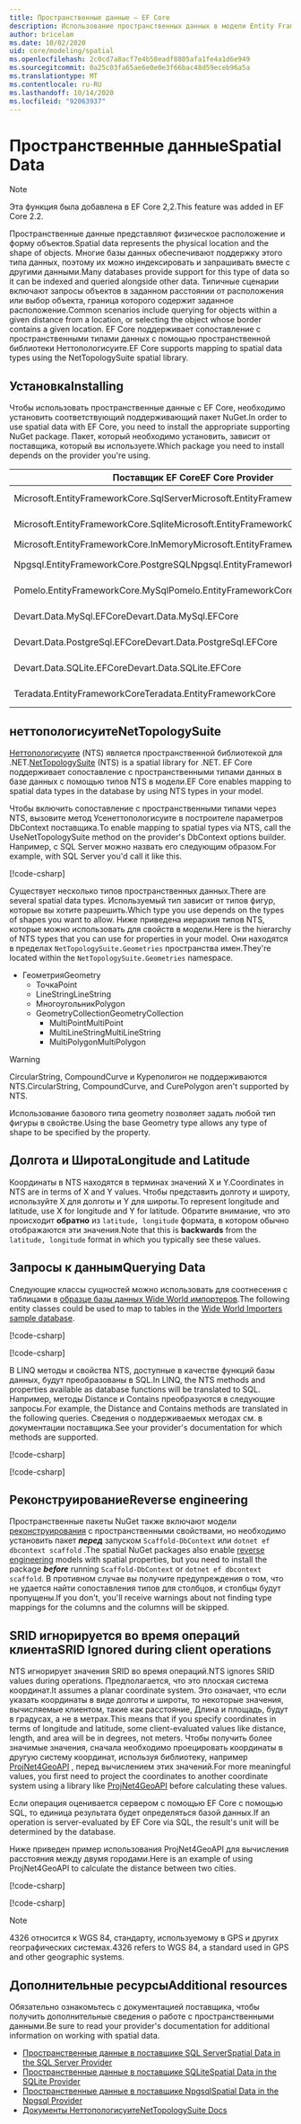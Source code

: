 ```yaml
---
title: Пространственные данные — EF Core
description: Использование пространственных данных в модели Entity Framework Core
author: bricelam
ms.date: 10/02/2020
uid: core/modeling/spatial
ms.openlocfilehash: 2c0cd7a8acf7e4b58eadf8805afa1fe4a1d6e949
ms.sourcegitcommit: 0a25c03fa65ae6e0e0e3f66bac48d59eceb96a5a
ms.translationtype: MT
ms.contentlocale: ru-RU
ms.lasthandoff: 10/14/2020
ms.locfileid: "92063937"
---
```

# <a name="spatial-data"></a><span data-ttu-id="65d26-103">Пространственные данные</span><span class="sxs-lookup"><span data-stu-id="65d26-103">Spatial Data</span></span>

> [!NOTE]
> <span data-ttu-id="65d26-104">Эта функция была добавлена в EF Core 2,2.</span><span class="sxs-lookup"><span data-stu-id="65d26-104">This feature was added in EF Core 2.2.</span></span>

<span data-ttu-id="65d26-105">Пространственные данные представляют физическое расположение и форму объектов.</span><span class="sxs-lookup"><span data-stu-id="65d26-105">Spatial data represents the physical location and the shape of objects.</span></span> <span data-ttu-id="65d26-106">Многие базы данных обеспечивают поддержку этого типа данных, поэтому их можно индексировать и запрашивать вместе с другими данными.</span><span class="sxs-lookup"><span data-stu-id="65d26-106">Many databases provide support for this type of data so it can be indexed and queried alongside other data.</span></span> <span data-ttu-id="65d26-107">Типичные сценарии включают запросы объектов в заданном расстоянии от расположения или выбор объекта, граница которого содержит заданное расположение.</span><span class="sxs-lookup"><span data-stu-id="65d26-107">Common scenarios include querying for objects within a given distance from a location, or selecting the object whose border contains a given location.</span></span> <span data-ttu-id="65d26-108">EF Core поддерживает сопоставление с пространственными типами данных с помощью пространственной библиотеки Неттопологисуите.</span><span class="sxs-lookup"><span data-stu-id="65d26-108">EF Core supports mapping to spatial data types using the NetTopologySuite spatial library.</span></span>

## <a name="installing"></a><span data-ttu-id="65d26-109">Установка</span><span class="sxs-lookup"><span data-stu-id="65d26-109">Installing</span></span>

<span data-ttu-id="65d26-110">Чтобы использовать пространственные данные с EF Core, необходимо установить соответствующий поддерживающий пакет NuGet.</span><span class="sxs-lookup"><span data-stu-id="65d26-110">In order to use spatial data with EF Core, you need to install the appropriate supporting NuGet package.</span></span> <span data-ttu-id="65d26-111">Пакет, который необходимо установить, зависит от поставщика, который вы используете.</span><span class="sxs-lookup"><span data-stu-id="65d26-111">Which package you need to install depends on the provider you're using.</span></span>

<span data-ttu-id="65d26-112">Поставщик EF Core</span><span class="sxs-lookup"><span data-stu-id="65d26-112">EF Core Provider</span></span>                        | <span data-ttu-id="65d26-113">Пространственный пакет NuGet</span><span class="sxs-lookup"><span data-stu-id="65d26-113">Spatial NuGet Package</span></span>
--------------------------------------- | ---------------------
<span data-ttu-id="65d26-114">Microsoft.EntityFrameworkCore.SqlServer</span><span class="sxs-lookup"><span data-stu-id="65d26-114">Microsoft.EntityFrameworkCore.SqlServer</span></span> | [<span data-ttu-id="65d26-115">Microsoft. EntityFrameworkCore. SqlServer. Неттопологисуите</span><span class="sxs-lookup"><span data-stu-id="65d26-115">Microsoft.EntityFrameworkCore.SqlServer.NetTopologySuite</span></span>](https://www.nuget.org/packages/Microsoft.EntityFrameworkCore.SqlServer.NetTopologySuite)
<span data-ttu-id="65d26-116">Microsoft.EntityFrameworkCore.Sqlite</span><span class="sxs-lookup"><span data-stu-id="65d26-116">Microsoft.EntityFrameworkCore.Sqlite</span></span>    | [<span data-ttu-id="65d26-117">Microsoft. EntityFrameworkCore. SQLite. Неттопологисуите</span><span class="sxs-lookup"><span data-stu-id="65d26-117">Microsoft.EntityFrameworkCore.Sqlite.NetTopologySuite</span></span>](https://www.nuget.org/packages/Microsoft.EntityFrameworkCore.Sqlite.NetTopologySuite)
<span data-ttu-id="65d26-118">Microsoft.EntityFrameworkCore.InMemory</span><span class="sxs-lookup"><span data-stu-id="65d26-118">Microsoft.EntityFrameworkCore.InMemory</span></span>  | [<span data-ttu-id="65d26-119">неттопологисуите</span><span class="sxs-lookup"><span data-stu-id="65d26-119">NetTopologySuite</span></span>](https://www.nuget.org/packages/NetTopologySuite)
<span data-ttu-id="65d26-120">Npgsql.EntityFrameworkCore.PostgreSQL</span><span class="sxs-lookup"><span data-stu-id="65d26-120">Npgsql.EntityFrameworkCore.PostgreSQL</span></span>   | [<span data-ttu-id="65d26-121">Npgsql. EntityFrameworkCore. PostgreSQL. Неттопологисуите</span><span class="sxs-lookup"><span data-stu-id="65d26-121">Npgsql.EntityFrameworkCore.PostgreSQL.NetTopologySuite</span></span>](https://www.nuget.org/packages/Npgsql.EntityFrameworkCore.PostgreSQL.NetTopologySuite)
<span data-ttu-id="65d26-122">Pomelo.EntityFrameworkCore.MySql</span><span class="sxs-lookup"><span data-stu-id="65d26-122">Pomelo.EntityFrameworkCore.MySql</span></span>        | [<span data-ttu-id="65d26-123">Pomelo. EntityFrameworkCore. MySql. Неттопологисуите</span><span class="sxs-lookup"><span data-stu-id="65d26-123">Pomelo.EntityFrameworkCore.MySql.NetTopologySuite</span></span>](https://www.nuget.org/packages/Pomelo.EntityFrameworkCore.MySql.NetTopologySuite)
<span data-ttu-id="65d26-124">Devart.Data.MySql.EFCore</span><span class="sxs-lookup"><span data-stu-id="65d26-124">Devart.Data.MySql.EFCore</span></span>                | [<span data-ttu-id="65d26-125">Devart. Data. MySql. Ефкоре. Неттопологисуите</span><span class="sxs-lookup"><span data-stu-id="65d26-125">Devart.Data.MySql.EFCore.NetTopologySuite</span></span>](https://www.nuget.org/packages/Devart.Data.MySql.EFCore.NetTopologySuite)
<span data-ttu-id="65d26-126">Devart.Data.PostgreSql.EFCore</span><span class="sxs-lookup"><span data-stu-id="65d26-126">Devart.Data.PostgreSql.EFCore</span></span>           | [<span data-ttu-id="65d26-127">Devart. Data. PostgreSql. Ефкоре. Неттопологисуите</span><span class="sxs-lookup"><span data-stu-id="65d26-127">Devart.Data.PostgreSql.EFCore.NetTopologySuite</span></span>](https://www.nuget.org/packages/Devart.Data.PostgreSql.EFCore.NetTopologySuite)
<span data-ttu-id="65d26-128">Devart.Data.SQLite.EFCore</span><span class="sxs-lookup"><span data-stu-id="65d26-128">Devart.Data.SQLite.EFCore</span></span>               | [<span data-ttu-id="65d26-129">Devart. Data. SQLite. Ефкоре. Неттопологисуите</span><span class="sxs-lookup"><span data-stu-id="65d26-129">Devart.Data.SQLite.EFCore.NetTopologySuite</span></span>](https://www.nuget.org/packages/Devart.Data.SQLite.EFCore.NetTopologySuite)
<span data-ttu-id="65d26-130">Teradata.EntityFrameworkCore</span><span class="sxs-lookup"><span data-stu-id="65d26-130">Teradata.EntityFrameworkCore</span></span>            | [<span data-ttu-id="65d26-131">Teradata. EntityFrameworkCore. Неттопологисуите</span><span class="sxs-lookup"><span data-stu-id="65d26-131">Teradata.EntityFrameworkCore.NetTopologySuite</span></span>](https://www.nuget.org/packages/Teradata.EntityFrameworkCore.NetTopologySuite)

## <a name="nettopologysuite"></a><span data-ttu-id="65d26-132">неттопологисуите</span><span class="sxs-lookup"><span data-stu-id="65d26-132">NetTopologySuite</span></span>

<span data-ttu-id="65d26-133">[Неттопологисуите](https://nettopologysuite.github.io/NetTopologySuite/) (NTS) является пространственной библиотекой для .NET.</span><span class="sxs-lookup"><span data-stu-id="65d26-133">[NetTopologySuite](https://nettopologysuite.github.io/NetTopologySuite/) (NTS) is a spatial library for .NET.</span></span> <span data-ttu-id="65d26-134">EF Core поддерживает сопоставление с пространственными типами данных в базе данных с помощью типов NTS в модели.</span><span class="sxs-lookup"><span data-stu-id="65d26-134">EF Core enables mapping to spatial data types in the database by using NTS types in your model.</span></span>

<span data-ttu-id="65d26-135">Чтобы включить сопоставление с пространственными типами через NTS, вызовите метод Усенеттопологисуите в построителе параметров DbContext поставщика.</span><span class="sxs-lookup"><span data-stu-id="65d26-135">To enable mapping to spatial types via NTS, call the UseNetTopologySuite method on the provider's DbContext options builder.</span></span> <span data-ttu-id="65d26-136">Например, с SQL Server можно назвать его следующим образом.</span><span class="sxs-lookup"><span data-stu-id="65d26-136">For example, with SQL Server you'd call it like this.</span></span>

[!code-csharp[](../../../samples/core/Spatial/SqlServer/Models/WideWorldImportersContext.cs?name=snippet_UseNetTopologySuite)]

<span data-ttu-id="65d26-137">Существует несколько типов пространственных данных.</span><span class="sxs-lookup"><span data-stu-id="65d26-137">There are several spatial data types.</span></span> <span data-ttu-id="65d26-138">Используемый тип зависит от типов фигур, которые вы хотите разрешить.</span><span class="sxs-lookup"><span data-stu-id="65d26-138">Which type you use depends on the types of shapes you want to allow.</span></span> <span data-ttu-id="65d26-139">Ниже приведена иерархия типов NTS, которые можно использовать для свойств в модели.</span><span class="sxs-lookup"><span data-stu-id="65d26-139">Here is the hierarchy of NTS types that you can use for properties in your model.</span></span> <span data-ttu-id="65d26-140">Они находятся в пределах `NetTopologySuite.Geometries` пространства имен.</span><span class="sxs-lookup"><span data-stu-id="65d26-140">They're located within the `NetTopologySuite.Geometries` namespace.</span></span>

* <span data-ttu-id="65d26-141">Геометрия</span><span class="sxs-lookup"><span data-stu-id="65d26-141">Geometry</span></span>
  * <span data-ttu-id="65d26-142">Точка</span><span class="sxs-lookup"><span data-stu-id="65d26-142">Point</span></span>
  * <span data-ttu-id="65d26-143">LineString</span><span class="sxs-lookup"><span data-stu-id="65d26-143">LineString</span></span>
  * <span data-ttu-id="65d26-144">Многоугольник</span><span class="sxs-lookup"><span data-stu-id="65d26-144">Polygon</span></span>
  * <span data-ttu-id="65d26-145">GeometryCollection</span><span class="sxs-lookup"><span data-stu-id="65d26-145">GeometryCollection</span></span>
    * <span data-ttu-id="65d26-146">MultiPoint</span><span class="sxs-lookup"><span data-stu-id="65d26-146">MultiPoint</span></span>
    * <span data-ttu-id="65d26-147">MultiLineString</span><span class="sxs-lookup"><span data-stu-id="65d26-147">MultiLineString</span></span>
    * <span data-ttu-id="65d26-148">MultiPolygon</span><span class="sxs-lookup"><span data-stu-id="65d26-148">MultiPolygon</span></span>

> [!WARNING]
> <span data-ttu-id="65d26-149">CircularString, CompoundCurve и Куреполигон не поддерживаются NTS.</span><span class="sxs-lookup"><span data-stu-id="65d26-149">CircularString, CompoundCurve, and CurePolygon aren't supported by NTS.</span></span>

<span data-ttu-id="65d26-150">Использование базового типа geometry позволяет задать любой тип фигуры в свойстве.</span><span class="sxs-lookup"><span data-stu-id="65d26-150">Using the base Geometry type allows any type of shape to be specified by the property.</span></span>

## <a name="longitude-and-latitude"></a><span data-ttu-id="65d26-151">Долгота и Широта</span><span class="sxs-lookup"><span data-stu-id="65d26-151">Longitude and Latitude</span></span>

<span data-ttu-id="65d26-152">Координаты в NTS находятся в терминах значений X и Y.</span><span class="sxs-lookup"><span data-stu-id="65d26-152">Coordinates in NTS are in terms of X and Y values.</span></span> <span data-ttu-id="65d26-153">Чтобы представить долготу и широту, используйте X для долготы и Y для широты.</span><span class="sxs-lookup"><span data-stu-id="65d26-153">To represent longitude and latitude, use X for longitude and Y for latitude.</span></span> <span data-ttu-id="65d26-154">Обратите внимание, что это происходит **обратно** из `latitude, longitude` формата, в котором обычно отображаются эти значения.</span><span class="sxs-lookup"><span data-stu-id="65d26-154">Note that this is **backwards** from the `latitude, longitude` format in which you typically see these values.</span></span>

## <a name="querying-data"></a><span data-ttu-id="65d26-155">Запросы к данным</span><span class="sxs-lookup"><span data-stu-id="65d26-155">Querying Data</span></span>

<span data-ttu-id="65d26-156">Следующие классы сущностей можно использовать для соотнесения с таблицами в [образце базы данных Wide World импортеров](https://go.microsoft.com/fwlink/?LinkID=800630).</span><span class="sxs-lookup"><span data-stu-id="65d26-156">The following entity classes could be used to map to tables in the [Wide World Importers sample database](https://go.microsoft.com/fwlink/?LinkID=800630).</span></span>

[!code-csharp[](../../../samples/core/Spatial/SqlServer/Models/City.cs?name=snippet_City)]

[!code-csharp[](../../../samples/core/Spatial/SqlServer/Models/Country.cs?name=snippet_Country)]

<span data-ttu-id="65d26-157">В LINQ методы и свойства NTS, доступные в качестве функций базы данных, будут преобразованы в SQL.</span><span class="sxs-lookup"><span data-stu-id="65d26-157">In LINQ, the NTS methods and properties available as database functions will be translated to SQL.</span></span> <span data-ttu-id="65d26-158">Например, методы Distance и Contains преобразуются в следующие запросы.</span><span class="sxs-lookup"><span data-stu-id="65d26-158">For example, the Distance and Contains methods are translated in the following queries.</span></span> <span data-ttu-id="65d26-159">Сведения о поддерживаемых методах см. в документации поставщика.</span><span class="sxs-lookup"><span data-stu-id="65d26-159">See your provider's documentation for which methods are supported.</span></span>

[!code-csharp[](../../../samples/core/Spatial/SqlServer/Program.cs?name=snippet_Distance)]

[!code-csharp[](../../../samples/core/Spatial/SqlServer/Program.cs?name=snippet_Contains)]

## <a name="reverse-engineering"></a><span data-ttu-id="65d26-160">Реконструирование</span><span class="sxs-lookup"><span data-stu-id="65d26-160">Reverse engineering</span></span>

<span data-ttu-id="65d26-161">Пространственные пакеты NuGet также включают модели [реконструирования](xref:core/managing-schemas/scaffolding) с пространственными свойствами, но необходимо установить пакет ***перед*** запуском `Scaffold-DbContext` или `dotnet ef dbcontext scaffold` .</span><span class="sxs-lookup"><span data-stu-id="65d26-161">The spatial NuGet packages also enable [reverse engineering](xref:core/managing-schemas/scaffolding) models with spatial properties, but you need to install the package ***before*** running `Scaffold-DbContext` or `dotnet ef dbcontext scaffold`.</span></span> <span data-ttu-id="65d26-162">В противном случае вы получите предупреждения о том, что не удается найти сопоставления типов для столбцов, и столбцы будут пропущены.</span><span class="sxs-lookup"><span data-stu-id="65d26-162">If you don't, you'll receive warnings about not finding type mappings for the columns and the columns will be skipped.</span></span>

## <a name="srid-ignored-during-client-operations"></a><span data-ttu-id="65d26-163">SRID игнорируется во время операций клиента</span><span class="sxs-lookup"><span data-stu-id="65d26-163">SRID Ignored during client operations</span></span>

<span data-ttu-id="65d26-164">NTS игнорирует значения SRID во время операций.</span><span class="sxs-lookup"><span data-stu-id="65d26-164">NTS ignores SRID values during operations.</span></span> <span data-ttu-id="65d26-165">Предполагается, что это плоская система координат.</span><span class="sxs-lookup"><span data-stu-id="65d26-165">It assumes a planar coordinate system.</span></span> <span data-ttu-id="65d26-166">Это означает, что если указать координаты в виде долготы и широты, то некоторые значения, вычисляемые клиентом, такие как расстояние, Длина и площадь, будут в градусах, а не в метрах.</span><span class="sxs-lookup"><span data-stu-id="65d26-166">This means that if you specify coordinates in terms of longitude and latitude, some client-evaluated values like distance, length, and area will be in degrees, not meters.</span></span> <span data-ttu-id="65d26-167">Чтобы получить более значимые значения, сначала необходимо проецировать координаты в другую систему координат, используя библиотеку, например [ProjNet4GeoAPI](https://github.com/NetTopologySuite/ProjNet4GeoAPI) , перед вычислением этих значений.</span><span class="sxs-lookup"><span data-stu-id="65d26-167">For more meaningful values, you first need to project the coordinates to another coordinate system using a library like [ProjNet4GeoAPI](https://github.com/NetTopologySuite/ProjNet4GeoAPI) before calculating these values.</span></span>

<span data-ttu-id="65d26-168">Если операция оценивается сервером с помощью EF Core с помощью SQL, то единица результата будет определяться базой данных.</span><span class="sxs-lookup"><span data-stu-id="65d26-168">If an operation is server-evaluated by EF Core via SQL, the result's unit will be determined by the database.</span></span>

<span data-ttu-id="65d26-169">Ниже приведен пример использования ProjNet4GeoAPI для вычисления расстояния между двумя городами.</span><span class="sxs-lookup"><span data-stu-id="65d26-169">Here is an example of using ProjNet4GeoAPI to calculate the distance between two cities.</span></span>

[!code-csharp[](../../../samples/core/Spatial/Projections/GeometryExtensions.cs?name=snippet_GeometryExtensions)]

[!code-csharp[](../../../samples/core/Spatial/Projections/Program.cs?name=snippet_ProjectTo)]

> [!NOTE]
> <span data-ttu-id="65d26-170">4326 относится к WGS 84, стандарту, используемому в GPS и других географических системах.</span><span class="sxs-lookup"><span data-stu-id="65d26-170">4326 refers to WGS 84, a standard used in GPS and other geographic systems.</span></span>

## <a name="additional-resources"></a><span data-ttu-id="65d26-171">Дополнительные ресурсы</span><span class="sxs-lookup"><span data-stu-id="65d26-171">Additional resources</span></span>

<span data-ttu-id="65d26-172">Обязательно ознакомьтесь с документацией поставщика, чтобы получить дополнительные сведения о работе с пространственными данными.</span><span class="sxs-lookup"><span data-stu-id="65d26-172">Be sure to read your provider's documentation for additional information on working with spatial data.</span></span>

* [<span data-ttu-id="65d26-173">Пространственные данные в поставщике SQL Server</span><span class="sxs-lookup"><span data-stu-id="65d26-173">Spatial Data in the SQL Server Provider</span></span>](xref:core/providers/sql-server/spatial)
* [<span data-ttu-id="65d26-174">Пространственные данные в поставщике SQLite</span><span class="sxs-lookup"><span data-stu-id="65d26-174">Spatial Data in the SQLite Provider</span></span>](xref:core/providers/sqlite/spatial)
* [<span data-ttu-id="65d26-175">Пространственные данные в поставщике Npgsql</span><span class="sxs-lookup"><span data-stu-id="65d26-175">Spatial Data in the Npgsql Provider</span></span>](https://www.npgsql.org/efcore/mapping/nts.html)
* [<span data-ttu-id="65d26-176">Документы Неттопологисуите</span><span class="sxs-lookup"><span data-stu-id="65d26-176">NetTopologySuite Docs</span></span>](https://nettopologysuite.github.io/NetTopologySuite/)
